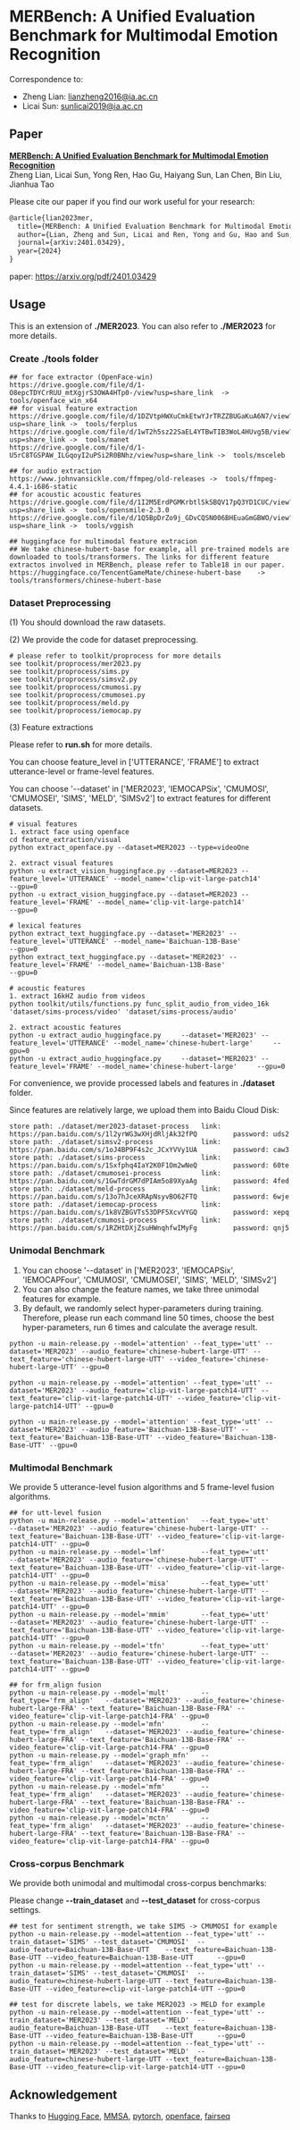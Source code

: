 # MERBench: A Unified Evaluation Benchmark for Multimodal Emotion Recognition

Correspondence to: 

  - Zheng Lian: lianzheng2016@ia.ac.cn
  - Licai Sun: sunlicai2019@ia.ac.cn



## Paper

[**MERBench: A Unified Evaluation Benchmark for Multimodal Emotion Recognition**](https://arxiv.org/pdf/2401.03429)<br>
Zheng Lian, Licai Sun, Yong Ren, Hao Gu, Haiyang Sun, Lan Chen, Bin Liu, Jianhua Tao<br>

Please cite our paper if you find our work useful for your research:

```tex
@article{lian2023mer,
  title={MERBench: A Unified Evaluation Benchmark for Multimodal Emotion Recognition},
  author={Lian, Zheng and Sun, Licai and Ren, Yong and Gu, Hao and Sun, Haiyang and Chen, Lan and Liu, Bin and Tao, Jianhua},
  journal={arXiv:2401.03429},
  year={2024}
}
```

paper: https://arxiv.org/pdf/2401.03429



## Usage
This is an extension of **./MER2023**. You can also refer to **./MER2023** for more details.


### Create ./tools folder

```shell
## for face extractor (OpenFace-win)
https://drive.google.com/file/d/1-O8epcTDYCrRUU_mtXgjrS3OWA4HTp0-/view?usp=share_link  -> tools/openface_win_x64
## for visual feature extraction
https://drive.google.com/file/d/1DZVtpHWXuCmkEtwYJrTRZZBUGaKuA6N7/view?usp=share_link ->  tools/ferplus
https://drive.google.com/file/d/1wT2h5sz22SaEL4YTBwTIB3WoL4HUvg5B/view?usp=share_link ->  tools/manet
https://drive.google.com/file/d/1-U5rC8TGSPAW_ILGqoyI2uPSi2R0BNhz/view?usp=share_link ->  tools/msceleb

## for audio extraction
https://www.johnvansickle.com/ffmpeg/old-releases ->  tools/ffmpeg-4.4.1-i686-static
## for acoustic acoustic features
https://drive.google.com/file/d/1I2M5ErdPGMKrbtlSkSBQV17pQ3YD1CUC/view?usp=share_link ->  tools/opensmile-2.3.0
https://drive.google.com/file/d/1Q5BpDrZo9j_GDvCQSN006BHEuaGmGBWO/view?usp=share_link ->  tools/vggish

## huggingface for multimodal feature extracion
## We take chinese-hubert-base for example, all pre-trained models are downloaded to tools/transformers. The links for different feature extractos involved in MERBench, please refer to Table18 in our paper.
https://huggingface.co/TencentGameMate/chinese-hubert-base    -> tools/transformers/chinese-hubert-base
```



### Dataset Preprocessing

(1) You should download the raw datasets.

(2) We provide the code for dataset preprocessing.

```shell
# please refer to toolkit/proprocess for more details
see toolkit/proprocess/mer2023.py 
see toolkit/proprocess/sims.py
see toolkit/proprocess/simsv2.py
see toolkit/proprocess/cmumosi.py
see toolkit/proprocess/cmumosei.py
see toolkit/proprocess/meld.py
see toolkit/proprocess/iemocap.py
```

(3) Feature extractions

Please refer to **run.sh** for more details.

You can choose feature_level in ['UTTERANCE', 'FRAME'] to extract utterance-level or frame-level features.

You can choose '--dataset' in ['MER2023', 'IEMOCAPSix', 'CMUMOSI', 'CMUMOSEI', 'SIMS', 'MELD', 'SIMSv2'] to extract features for different datasets.

```shell
# visual features
1. extract face using openface
cd feature_extraction/visual
python extract_openface.py --dataset=MER2023 --type=videoOne

2. extract visual features
python -u extract_vision_huggingface.py --dataset=MER2023 --feature_level='UTTERANCE' --model_name='clip-vit-large-patch14'           --gpu=0    
python -u extract_vision_huggingface.py --dataset=MER2023 --feature_level='FRAME' --model_name='clip-vit-large-patch14'           --gpu=0    

# lexical features
python extract_text_huggingface.py --dataset='MER2023' --feature_level='UTTERANCE' --model_name='Baichuan-13B-Base'                     --gpu=0  
python extract_text_huggingface.py --dataset='MER2023' --feature_level='FRAME' --model_name='Baichuan-13B-Base'                     --gpu=0  

# acoustic features
1. extract 16kHZ audio from videos
python toolkit/utils/functions.py func_split_audio_from_video_16k 'dataset/sims-process/video' 'dataset/sims-process/audio'

2. extract acoustic features
python -u extract_audio_huggingface.py     --dataset='MER2023' --feature_level='UTTERANCE' --model_name='chinese-hubert-large'     --gpu=0
python -u extract_audio_huggingface.py     --dataset='MER2023' --feature_level='FRAME' --model_name='chinese-hubert-large'     --gpu=0
```



For convenience, we provide processed labels and features in **./dataset** folder.

 Since features are relatively large, we upload them into Baidu Cloud Disk:

```
store path: ./dataset/mer2023-dataset-process   link: https://pan.baidu.com/s/1l2yrWG3wXHjdRljAk32fPQ         password: uds2 
store path: ./dataset/simsv2-process 			link: https://pan.baidu.com/s/1oJ4BP9F4s2c_JCxYVVy1UA         password: caw3 
store path: ./dataset/sims-process   			link: https://pan.baidu.com/s/1Sxfphq4IaY2K0F1Om2wNeQ         password: 60te 
store path: ./dataset/cmumosei-process  		link: https://pan.baidu.com/s/1GwTdrGM7dPIAm5o89XyaAg         password: 4fed 
store path: ./dataset/meld-process   			link: https://pan.baidu.com/s/13o7hJceXRApNsyvBO62FTQ         password: 6wje 
store path: ./dataset/iemocap-process   		link: https://pan.baidu.com/s/1k8VZBGVTs53DPF5XcvVYGQ         password: xepq 
store path: ./dataset/cmumosi-process   		link: https://pan.baidu.com/s/1RZHtDXjZsuHWnqhfwIMyFg         password: qnj5 
```



### Unimodal Benchmark

1. You can choose '--dataset' in ['MER2023', 'IEMOCAPSix', 'IEMOCAPFour', 'CMUMOSI', 'CMUMOSEI', 'SIMS', 'MELD', 'SIMSv2']
2. You can also change the feature names, we take three unimodal features for example.
2. By default, we randomly select hyper-parameters during training. Therefore, please run each command line 50 times, choose the best hyper-parameters, run 6 times and calculate the average result.

~~~~shell
python -u main-release.py --model='attention' --feat_type='utt' --dataset='MER2023' --audio_feature='chinese-hubert-large-UTT' --text_feature='chinese-hubert-large-UTT' --video_feature='chinese-hubert-large-UTT' --gpu=0

python -u main-release.py --model='attention' --feat_type='utt' --dataset='MER2023' --audio_feature='clip-vit-large-patch14-UTT' --text_feature='clip-vit-large-patch14-UTT' --video_feature='clip-vit-large-patch14-UTT' --gpu=0

python -u main-release.py --model='attention' --feat_type='utt' --dataset='MER2023' --audio_feature='Baichuan-13B-Base-UTT' --text_feature='Baichuan-13B-Base-UTT' --video_feature='Baichuan-13B-Base-UTT' --gpu=0
~~~~



### Multimodal Benchmark

We provide 5 utterance-level fusion algorithms and 5 frame-level fusion algorithms.

```shell
## for utt-level fusion
python -u main-release.py --model='attention'   --feat_type='utt'         --dataset='MER2023' --audio_feature='chinese-hubert-large-UTT' --text_feature='Baichuan-13B-Base-UTT' --video_feature='clip-vit-large-patch14-UTT' --gpu=0
python -u main-release.py --model='lmf'         --feat_type='utt'         --dataset='MER2023' --audio_feature='chinese-hubert-large-UTT' --text_feature='Baichuan-13B-Base-UTT' --video_feature='clip-vit-large-patch14-UTT' --gpu=0
python -u main-release.py --model='misa'        --feat_type='utt'         --dataset='MER2023' --audio_feature='chinese-hubert-large-UTT' --text_feature='Baichuan-13B-Base-UTT' --video_feature='clip-vit-large-patch14-UTT' --gpu=0
python -u main-release.py --model='mmim'        --feat_type='utt'         --dataset='MER2023' --audio_feature='chinese-hubert-large-UTT' --text_feature='Baichuan-13B-Base-UTT' --video_feature='clip-vit-large-patch14-UTT' --gpu=0
python -u main-release.py --model='tfn'         --feat_type='utt'         --dataset='MER2023' --audio_feature='chinese-hubert-large-UTT' --text_feature='Baichuan-13B-Base-UTT' --video_feature='clip-vit-large-patch14-UTT' --gpu=0

## for frm_align fusion
python -u main-release.py --model='mult'        --feat_type='frm_align'   --dataset='MER2023' --audio_feature='chinese-hubert-large-FRA' --text_feature='Baichuan-13B-Base-FRA' --video_feature='clip-vit-large-patch14-FRA' --gpu=0
python -u main-release.py --model='mfn'         --feat_type='frm_align'   --dataset='MER2023' --audio_feature='chinese-hubert-large-FRA' --text_feature='Baichuan-13B-Base-FRA' --video_feature='clip-vit-large-patch14-FRA' --gpu=0
python -u main-release.py --model='graph_mfn'   --feat_type='frm_align'   --dataset='MER2023' --audio_feature='chinese-hubert-large-FRA' --text_feature='Baichuan-13B-Base-FRA' --video_feature='clip-vit-large-patch14-FRA' --gpu=0
python -u main-release.py --model='mfm'         --feat_type='frm_align'   --dataset='MER2023' --audio_feature='chinese-hubert-large-FRA' --text_feature='Baichuan-13B-Base-FRA' --video_feature='clip-vit-large-patch14-FRA' --gpu=0
python -u main-release.py --model='mctn'        --feat_type='frm_align'   --dataset='MER2023' --audio_feature='chinese-hubert-large-FRA' --text_feature='Baichuan-13B-Base-FRA' --video_feature='clip-vit-large-patch14-FRA' --gpu=0
```



### Cross-corpus Benchmark

We provide both unimodal and multimodal cross-corpus benchmarks:

Please change **--train_dataset** and **--test_dataset** for cross-corpus settings.

```shell
## test for sentiment strength, we take SIMS -> CMUMOSI for example
python -u main-release.py --model=attention --feat_type='utt' --train_dataset='SIMS' --test_dataset='CMUMOSI'  --audio_feature=Baichuan-13B-Base-UTT    --text_feature=Baichuan-13B-Base-UTT --video_feature=Baichuan-13B-Base-UTT      --gpu=0
python -u main-release.py --model=attention --feat_type='utt' --train_dataset='SIMS' --test_dataset='CMUMOSI'  --audio_feature=chinese-hubert-large-UTT --text_feature=Baichuan-13B-Base-UTT --video_feature=clip-vit-large-patch14-UTT --gpu=0

## test for discrete labels, we take MER2023 -> MELD for example
python -u main-release.py --model=attention --feat_type='utt' --train_dataset='MER2023' --test_dataset='MELD'  --audio_feature=Baichuan-13B-Base-UTT    --text_feature=Baichuan-13B-Base-UTT --video_feature=Baichuan-13B-Base-UTT      --gpu=0
python -u main-release.py --model=attention --feat_type='utt' --train_dataset='MER2023' --test_dataset='MELD'  --audio_feature=chinese-hubert-large-UTT --text_feature=Baichuan-13B-Base-UTT --video_feature=clip-vit-large-patch14-UTT --gpu=0
```



## Acknowledgement

Thanks to [Hugging Face](https://huggingface.co/docs/transformers/index), [MMSA](https://github.com/thuiar/MMSA), [pytorch](https://github.com/pytorch/pytorch), [openface](https://github.com/TadasBaltrusaitis/OpenFace), [fairseq](https://github.com/facebookresearch/fairseq)
